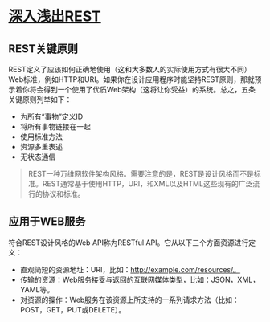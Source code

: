 # [深入浅出REST](http://www.infoq.com/cn/articles/rest-introduction)
## REST关键原则
REST定义了应该如何正确地使用（这和大多数人的实际使用方式有很大不同）Web标准，例如HTTP和URI。如果你在设计应用程序时能坚持REST原则，那就预示着你将会得到一个使用了优质Web架构（这将让你受益）的系统。总之，五条关键原则列举如下：

* 为所有“事物”定义ID
* 将所有事物链接在一起
* 使用标准方法
* 资源多重表述
* 无状态通信

> REST一种万维网软件架构风格。需要注意的是，REST是设计风格而不是标准。REST通常基于使用HTTP，URI，和XML以及HTML这些现有的广泛流行的协议和标准。

## 应用于WEB服务
符合REST设计风格的Web API称为RESTful API。它从以下三个方面资源进行定义：

* 直观简短的资源地址：URI，比如：http://example.com/resources/。
* 传输的资源：Web服务接受与返回的互联网媒体类型，比如：JSON，XML，YAML等。
* 对资源的操作：Web服务在该资源上所支持的一系列请求方法（比如：POST，GET，PUT或DELETE）。

